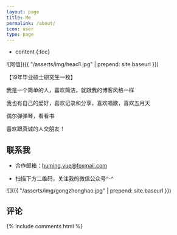 ```yaml
---
layout: page
title: Me
permalink: /about/
icon: user
type: page
---
```


* content
{:toc}


![阿信]({{ "/asserts/img/head1.jpg" | prepend: site.baseurl }})

【19年毕业硕士研究生一枚】

我是一个简单的人，喜欢简洁，就跟我的博客风格一样

我也有自己的爱好，喜欢记录和分享，喜欢唱歌，喜欢五月天

偶尔弹弹琴，看看书

喜欢跟真诚的人交朋友！


## 联系我

* 合作邮箱：huming.yue@foxmail.com

* 扫描下方二维码，关注我的微信公众号^-^

![]({{ "/asserts/img/gongzhonghao.jpg" | prepend: site.baseurl }})

## 评论
{% include comments.html %}
